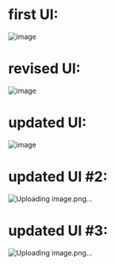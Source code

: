 # first UI: 

![image](https://github.com/owenlim225/Pomodoro-App/assets/87555304/64bbbd12-0485-4540-ab0a-006cd93fbadd)

# revised UI: 

![image](https://github.com/owenlim225/Pomodoro-App/assets/87555304/ca961abe-4c15-4fdd-9b32-da5de945e71c)

# updated UI: 

![image](https://github.com/owenlim225/Pomodoro-App/assets/87555304/876b9949-ff6d-4aa0-9e41-d1813d1d63a1)

# updated UI #2:

![Uploading image.png…]()

# updated UI #3:

![Uploading image.png…]()

